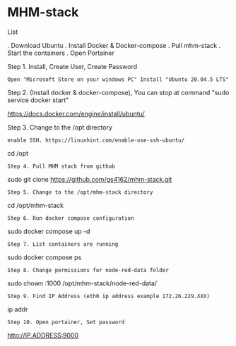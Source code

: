 # MHM-stack 

List

. Download Ubuntu
. Install Docker & Docker-compose
. Pull mhm-stack
. Start the containers
. Open Portainer

Step 1. Install, Create User, Create Password

```
Open "Microsoft Store on your windows PC" Install "Ubuntu 20.04.5 LTS"
```

Step 2. (Install docker & docker-compose), You can stop at command  "sudo service docker start"
 
https://docs.docker.com/engine/install/ubuntu/

Step 3. Change to the /opt directory 

```
enable SSH. https://linuxhint.com/enable-use-ssh-ubuntu/

```
cd /opt
```
Step 4. Pull MHM stack from github 
```
sudo git clone https://github.com/gs4162/mhm-stack.git
```
Step 5. Change to the /opt/mhm-stack directory 
```
cd /opt/mhm-stack
```
Step 6. Run docker compose configuration
```
sudo docker compose up -d
```
Step 7. List containers are running
```
sudo docker compose ps
```
Step 8. Change permissions for node-red-data folder
```
sudo chown <USER>:1000 /opt/mhm-stack/node-red-data/
```
Step 9. Find IP Address (eth0 ip address example 172.26.229.XXX)
```
ip addr
```
Step 10. Open portainer, Set password
```
http://IP.ADDRESS:9000
```
